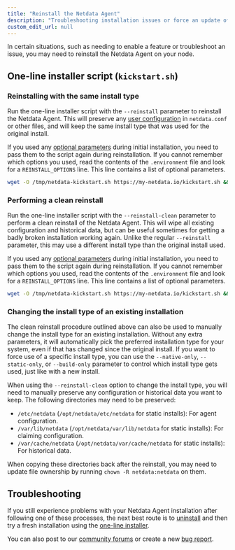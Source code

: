 ```yaml
---
title: "Reinstall the Netdata Agent"
description: "Troubleshooting installation issues or force an update of the Netdata Agent by reinstalling it using the same method you used during installation."
custom_edit_url: null
---
```




In certain situations, such as needing to enable a feature or troubleshoot an issue, you may need to reinstall the
Netdata Agent on your node.

## One-line installer script (`kickstart.sh`)

### Reinstalling with the same install type

Run the one-line installer script with the `--reinstall` parameter to reinstall the Netdata Agent. This will preserve
any [user configuration](/docs/configure/nodes) in `netdata.conf` or other files, and will keep the same install
type that was used for the original install.

If you used any [optional
parameters](/docs/agent/packaging/installer/methods/kickstart#optional-parameters-to-alter-your-installation) during initial
installation, you need to pass them to the script again during reinstallation. If you cannot remember which options you
used, read the contents of the `.environment` file and look for a `REINSTALL_OPTIONS` line. This line contains a list of
optional parameters.

```bash
wget -O /tmp/netdata-kickstart.sh https://my-netdata.io/kickstart.sh && sh /tmp/netdata-kickstart.sh --reinstall
```

### Performing a clean reinstall

Run the one-line installer script with the `--reinstall-clean` parameter to perform a clean reinstall of the
Netdata Agent. This will wipe all existing configuration and historical data, but can be useful sometimes for
getting a badly broken installation working again. Unlike the regular `--reinstall` parameter, this may use a
different install type than the original install used.

If you used any [optional
parameters](/docs/agent/packaging/installer/methods/kickstart#optional-parameters-to-alter-your-installation) during initial
installation, you need to pass them to the script again during reinstallation. If you cannot remember which options you
used, read the contents of the `.environment` file and look for a `REINSTALL_OPTIONS` line. This line contains a list of
optional parameters.

```bash
wget -O /tmp/netdata-kickstart.sh https://my-netdata.io/kickstart.sh && sh /tmp/netdata-kickstart.sh --reinstall-clean
```

### Changing the install type of an existing installation

The clean reinstall procedure outlined above can also be used to manually change the install type for an existing
installation. Without any extra parameters, it will automatically pick the preferred installation type for your
system, even if that has changed since the original install. If you want to force use of a specific install type,
you can use the `--native-only`, `--static-only`, or `--build-only` parameter to control which install type gets
used, just like with a new install.

When using the `--reinstall-clean` option to change the install type, you will need to manually preserve any
configuration or historical data you want to keep. The following directories may need to be preserved:

- `/etc/netdata` (`/opt/netdata/etc/netdata` for static installs): For agent configuration.
- `/var/lib/netdata` (`/opt/netdata/var/lib/netdata` for static installs): For claiming configuration.
- `/var/cache/netdata` (`/opt/netdata/var/cache/netdata` for static installs): For historical data.

When copying these directories back after the reinstall, you may need to update file ownership by running `chown
-R netdata:netdata` on them.

## Troubleshooting

If you still experience problems with your Netdata Agent installation after following one of these processes, the next
best route is to [uninstall](/docs/agent/packaging/installer/uninstall) and then try a fresh installation using the [one-line
installer](/docs/agent/packaging/installer/methods/kickstart).

You can also post to our [community forums](https://community.netdata.cloud/c/support/13) or create a new [bug
report](https://github.com/netdata/netdata/issues/new?assignees=&labels=bug%2Cneeds+triage&template=BUG_REPORT.yml).
